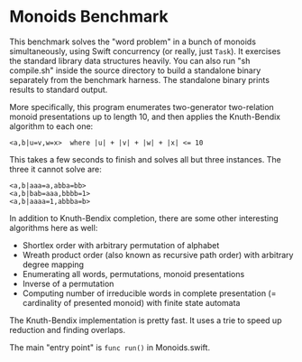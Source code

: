 # Monoids Benchmark

This benchmark solves the "word problem" in a bunch of monoids simultaneously, using Swift concurrency (or really, just `Task`). It exercises the standard library data structures heavily. You can also run "sh compile.sh" inside the source directory to build a standalone binary separately from the benchmark harness. The standalone binary prints results to standard output.

More specifically, this program enumerates two-generator two-relation monoid presentations up to length 10, and then applies the Knuth-Bendix algorithm to each one:

    <a,b|u=v,w=x>  where |u| + |v| + |w| + |x| <= 10

This takes a few seconds to finish and solves all but three instances. The three it cannot solve are:

    <a,b|aaa=a,abba=bb>
    <a,b|bab=aaa,bbbb=1>
    <a,b|aaaa=1,abbba=b>

In addition to Knuth-Bendix completion, there are some other interesting algorithms here as well:
- Shortlex order with arbitrary permutation of alphabet
- Wreath product order (also known as recursive path order) with arbitrary degree mapping
- Enumerating all words, permutations, monoid presentations
- Inverse of a permutation
- Computing number of irreducible words in complete presentation (= cardinality of presented monoid) with finite state automata

The Knuth-Bendix implementation is pretty fast. It uses a trie to speed up reduction and finding overlaps.

The main "entry point" is `func run()` in Monoids.swift.
